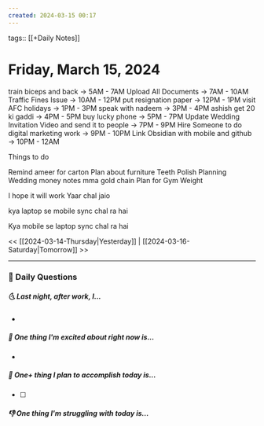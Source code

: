 ```yaml
---
created: 2024-03-15 00:17
---
```

tags:: [[+Daily Notes]]

# Friday, March 15, 2024

train biceps and back -> 5AM - 7AM
Upload All Documents -> 7AM - 10AM
Traffic Fines Issue -> 10AM - 12PM
put resignation paper -> 12PM - 1PM
visit AFC holidays -> 1PM - 3PM
speak with nadeem -> 3PM - 4PM
ashish get 20 ki gaddi -> 4PM - 5PM
buy lucky phone -> 5PM - 7PM
Update Wedding Invitation Video and send it to people -> 7PM - 9PM
Hire Someone to do digital marketing work -> 9PM - 10PM
Link Obsidian with mobile and github -> 10PM - 12AM

Things to do

Remind ameer for carton
Plan about furniture
Teeth Polish Planning
Wedding money notes
mma gold chain
Plan for Gym Weight

I hope it will work 
Yaar chal jaio

kya laptop se mobile sync chal ra hai 



Kya mobile se laptop sync chal ra hai 


<< [[2024-03-14-Thursday|Yesterday]] | [[2024-03-16-Saturday|Tomorrow]] >>

---
### 📅 Daily Questions
##### 🌜 Last night, after work, I...
- 

##### 🙌 One thing I'm excited about right now is...
- 

##### 🚀 One+ thing I plan to accomplish today is...
- [ ] 

##### 👎 One thing I'm struggling with today is...
